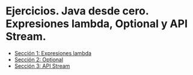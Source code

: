 # Ejercicios. Java desde cero. Expresiones lambda, Optional y API Stream.

- [Sección 1: Expresiones lambda](./Sección%2001/Ejercicios.md)
- [Sección 2: Optional](./Secci%C3%B3n%202/Ejercicios.md)
- [Sección 3: API Stream](./Secci%C3%B3n%203/Ejercicios.md)